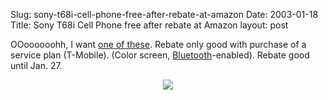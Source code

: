 Slug: sony-t68i-cell-phone-free-after-rebate-at-amazon
Date: 2003-01-18
Title: Sony T68i Cell Phone free after rebate at Amazon
layout: post

OOoooooohh, I want <a href="http://www.amazon.com/exec/obidos/tg/detail/-/B00006IZB0/">one of these</a>. Rebate only good with purchase of a service plan (T-Mobile). (Color screen, <a href="http://www.apple.com/bluetooth">Bluetooth</a>-enabled). Rebate good until Jan. 27.

<div align="center"><a href="http://www.amazon.com/exec/obidos/tg/detail/-/B00006IZB0/"><img border="0" class="at-xid-6a010534988cd3970b0120a55cdef5970b" src="https://steveivy.typepad.com/.a/6a010534988cd3970b0120a55cdef5970b-pi" /></a></div>
